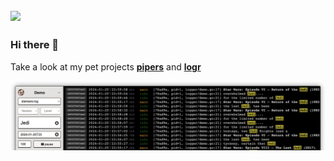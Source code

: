 <h2><a href="https://github.com/kozhurkin/kozhurkin/blob/main/Dmitry_Kozhurkin_CV_en.pdf" title="Dmitry_Kozhurkin_CV.pdf"><img src="https://cdn-icons-png.flaticon.com/128/36/36049.png" height="32" /></a></h2>

### Hi there 👋
Take a look at my pet projects **[pipers]** and **[logr]**


[pipers]: https://github.com/kozhurkin/pipers
[logr]: https://github.com/kozhurkin/logr

[![Logr](https://raw.githubusercontent.com/504dev/logr-front/master/static/preview.png)](https://kozhurkin.tech/demo)
